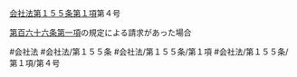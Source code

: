[会社法第１５５条第１項](会社法＿＿＿＿第１５５条第１項)第４号

[第百六十六条第一項](会社法＿＿＿＿第１６６条第１項)の規定による請求があった場合


#会社法
#会社法/第１５５条
#会社法/第１５５条/第１項
#会社法/第１５５条/第１項/第４号
